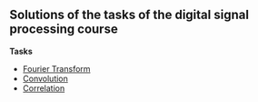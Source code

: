 Solutions of the tasks of the digital signal processing course
-----------------------------------

**Tasks**

- [Fourier Transform](http://nbviewer.jupyter.org/github/moonlightnvkz/Signals/blob/master/Fourier.ipynb)
- [Convolution](http://nbviewer.jupyter.org/github/moonlightnvkz/Signals/blob/master/Convolution.ipynb)
- [Correlation](http://nbviewer.jupyter.org/github/moonlightnvkz/Signals/blob/master/Correlation.ipynb)
